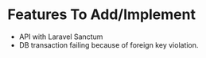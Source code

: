 # Features To Add/Implement

<!-- - Two-Factor Authentication -->
<!-- - Secure database session management -->
- API with Laravel Sanctum
- DB transaction failing because of foreign key violation.
